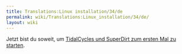 ```yaml
---
title: Translations:Linux installation/34/de
permalink: wiki/Translations:Linux_installation/34/de/
layout: wiki
---
```


Jetzt bist du soweit, um [ TidalCycles und SuperDirt zum ersten Mal zu
starten](/wiki/Start_tidalcycles_and_superdirt_for_the_first_time "wikilink").
